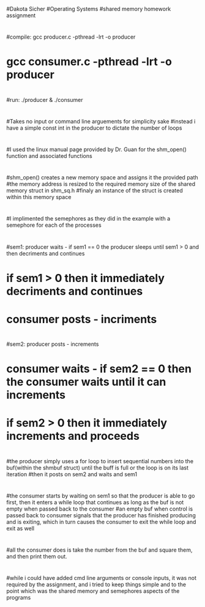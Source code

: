 #Dakota Sicher
#Operating Systems
#shared memory homework assignment
#
#compile: gcc producer.c -pthread -lrt -o producer
#        gcc consumer.c -pthread -lrt -o producer
#
#run:     ./producer & ./consumer
#
#Takes no input or command line arguements for simplicity sake
#instead i have a simple const int in the producer to dictate the number of loops
#
#I used the linux manual page provided by Dr. Guan for the shm_open() function and associated functions
#
#shm_open() creates a new memory space and assigns it the provided path
#the memory address is resized to the required memory size of the shared memory struct in shm_sq.h 
#finaly an instance of the struct is created within this memory space
#
#I implimented the semephores as they did in the example with a semephore for each of the processes
#
#sem1:  producer waits - if sem1 == 0 the producer sleeps until sem1 > 0 and then decriments and continues
#                        if sem1 > 0 then it immediately decriments and continues
#       consumer posts - incriments
#
#sem2:  producer posts - increments
#       consumer waits - if sem2 == 0 then the consumer waits until it can increments 
#                        if sem2 > 0 then it immediately increments and proceeds
#
#the producer simply uses a for loop to insert sequential numbers into the buf(within the shmbuf struct) until the buff is full or the loop is on its last iteration
#then it posts on sem2 and waits and sem1
#
#the consumer starts by waiting on sem1 so that the producer is able to go first, then it enters a while loop that continues as long as the buf is not empty when passed back to the consumer
#an empty buf when control is passed back to consumer signals that the producer has finished producing and is exiting, which in turn causes the consumer to exit the while loop and exit as well
#
#
#all the consumer does is take the number from the buf and square them, and then print them out.
#
#while i could have added cmd line arguments or console inputs, it was not required by the assignment, and i tried to keep things simple and to the point which was the shared memory and semephores aspects of the programs

